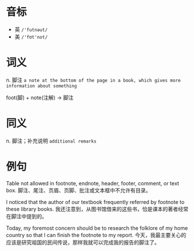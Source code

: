 # 音标

- 英 `/'futnəut/`
- 美 `/'fʊt'not/`

# 词义

n. 脚注
`a note at the bottom of the page in a book, which gives more information about something`



foot(脚) + note(注解) → 脚注

# 同义

n. 脚注；补充说明
`additional remarks`

# 例句

Table not allowed in footnote, endnote, header, footer, comment, or text box.
脚注、尾注、页眉、页脚、批注或文本框中不允许有目录。

I noticed that the author of our textbook frequently referred by footnote to these library books.
我还注意到，从图书馆借来的这些书，恰是课本的著者经常在脚注中提到的。

Today, my foremost concern should be to research the folklore of my home country so that I can finish the footnote to my report.
今天，我最主要关心的应该是研究祖国的民间传说，那样我就可以完成我的报告的脚注了。


